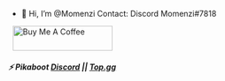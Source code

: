 - 👋 Hi, I’m @Momenzi
Contact: Discord Momenzi#7818

<a href="https://www.buymeacoffee.com/momenzi" target="_tab"><img src="https://www.buymeacoffee.com/assets/img/custom_images/orange_img.png" alt="Buy Me A Coffee" style="height: 45px !important;width: 180px !important; margin: 0px 8px" /></a>
##### ⚡ Pikaboot [Discord](https://discord.gg/BCeds9gZDQ) || [Top.gg](https://top.gg/bot/784320458744791050) 
